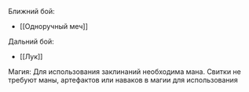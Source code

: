 Ближний бой:
- [[Одноручный меч]]

Дальний бой:
- [[Лук]]

Магия:
Для использования заклинаний необходима мана. 
Свитки не требуют маны, артефактов или наваков в магии для использования
